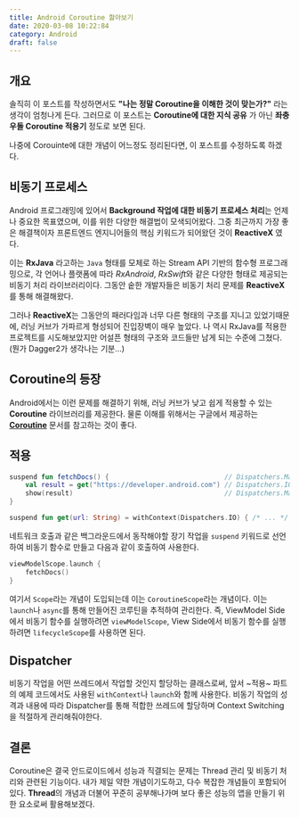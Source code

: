 ```yaml
---
title: Android Coroutine 핧아보기
date: 2020-03-08 10:22:84
category: Android
draft: false
---
```


## 개요

솔직히 이 포스트를 작성하면서도 **"나는 정말 Coroutine을 이해한 것이 맞는가?"** 라는 생각이 엄청나게 든다. 그러므로 이 포스트는 **Coroutine에 대한 지식 공유** 가 아닌 **좌충우돌 Coroutine 적용기** 정도로 보면 된다.

나중에 Corouinte에 대한 개념이 어느정도 정리된다면, 이 포스트를 수정하도록 하겠다.

## 비동기 프로세스

Android 프로그래밍에 있어서 **Background 작업에 대한 비동기 프로세스 처리**는 언제나 중요한 목표였으며, 이를 위한 다양한 해결법이 모색되어왔다. 그중 최근까지 가장 좋은 해결책이자 프론트엔드 엔지니어들의 핵심 키워드가 되어왔던 것이 **ReactiveX** 였다.

이는 **RxJava** 라고하는 `Java` 형태를 모체로 하는 Stream API 기반의 함수형 프로그래밍으로, 각 언어나 플랫폼에 따라 *RxAndroid*, *RxSwift*와 같은 다양한 형태로 제공되는 비동기 처리 라이브러리이다. 그동안 숱한 개발자들은 비동기 처리 문제를 **ReactiveX** 를 통해 해결해왔다.

그러나 **ReactiveX**는 그동안의 패러다임과 너무 다른 형태의 구조를 지니고 있었기때문에, 러닝 커브가 가파르게 형성되어 진입장벽이 매우 높았다. 나 역시 RxJava를 적용한 프로젝트를 시도해보았지만 어설픈 형태의 구조와 코드들만 남게 되는 수준에 그쳤다. (뭔가 Dagger2가 생각나는 기분...)

## Coroutine의 등장

Android에서는 이런 문제를 해결하기 위해, 러닝 커브가 낮고 쉽게 적용할 수 있는 **Coroutine** 라이브러리를 제공한다. 물론 이해를 위해서는 구글에서 제공하는 **[Coroutine](https://developer.android.com/kotlin/coroutines?hl=ko)** 문서를 참고하는 것이 좋다.

## 적용

```kt
suspend fun fetchDocs() {                             // Dispatchers.Main
    val result = get("https://developer.android.com") // Dispatchers.IO for `get`
    show(result)                                      // Dispatchers.Main
}

suspend fun get(url: String) = withContext(Dispatchers.IO) { /* ... */ }
```

네트워크 호출과 같은 백그라운드에서 동작해야할 장기 작업을 `suspend` 키워드로 선언하여 비동기 함수로 만들고 다음과 같이 호출하여 사용한다.

```kt
viewModelScope.launch {
    fetchDocs()
}
```

여기서 `Scope`라는 개념이 도입되는데 이는 `CoroutineScope`라는 개념이다. 이는 `launch`나 `async`를 통해 만들어진 코루틴을 추적하여 관리한다.
즉, ViewModel Side에서 비동기 함수를 실행하려면 `viewModelScope`, View Side에서 비동기 함수를 실행하려면 `lifecycleScope`를 사용하면 된다.

## Dispatcher

비동기 작업을 어떤 쓰레드에서 작업할 것인지 할당하는 클래스로써, 앞서 ~적용~ 파트의 예제 코드에서도 사용된 `withContext`나 `launch`와 함께 사용한다. 비동기 작업의 성격과 내용에 따라 Dispatcher를 통해 적합한 쓰레드에 할당하며 Context Switching을 적절하게 관리해줘야한다.

## 결론

Coroutine은 결국 안드로이드에서 성능과 직결되는 문제는 Thread 관리 및 비동기 처리와 관련된 기능이다. 내가 제일 약한 개념이기도하고, 다수 복잡한 개념들이 포함되어있다. **Thread**의 개념과 더불어 꾸준히 공부해나가며 보다 좋은 성능의 앱을 만들기 위한 요소로써 활용해보겠다.